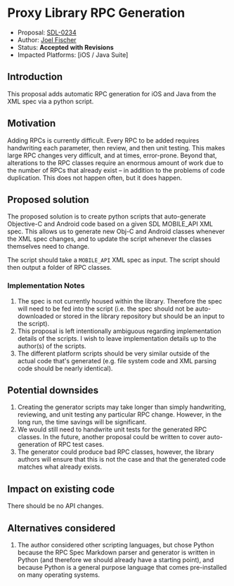 # Proxy Library RPC Generation

* Proposal: [SDL-0234](0234-proxy-rpc-generation.md)
* Author: [Joel Fischer](https://github.com/joeljfischer)
* Status: **Accepted with Revisions**
* Impacted Platforms: [iOS / Java Suite]

## Introduction
This proposal adds automatic RPC generation for iOS and Java from the XML spec via a python script.

## Motivation
Adding RPCs is currently difficult. Every RPC to be added requires handwriting each parameter, then review, and then unit testing. This makes large RPC changes very difficult, and at times, error-prone. Beyond that, alterations to the RPC classes require an enormous amount of work due to the number of RPCs that already exist – in addition to the problems of code duplication. This does not happen often, but it does happen.

## Proposed solution
The proposed solution is to create python scripts that auto-generate Objective-C and Android code based on a given SDL MOBILE_API XML spec. This allows us to generate new Obj-C and Android classes whenever the XML spec changes, and to update the script whenever the classes themselves need to change.

The script should take a `MOBILE_API` XML spec as input. The script should then output a folder of RPC classes.

### Implementation Notes
1. The spec is not currently housed within the library. Therefore the spec will need to be fed into the script (i.e. the spec should not be auto-downloaded or stored in the library repository but should be an input to the script).
2. This proposal is left intentionally ambiguous regarding implementation details of the scripts. I wish to leave implementation details up to the author(s) of the scripts.
3. The different platform scripts should be very similar outside of the actual code that's generated (e.g. file system code and XML parsing code should be nearly identical).

## Potential downsides
1. Creating the generator scripts may take longer than simply handwriting, reviewing, and unit testing any particular RPC change. However, in the long run, the time savings will be significant.
2. We would still need to handwrite unit tests for the generated RPC classes. In the future, another proposal could be written to cover auto-generation of RPC test cases.
3. The generator could produce bad RPC classes, however, the library authors will ensure that this is not the case and that the generated code matches what already exists.

## Impact on existing code
There should be no API changes. 

## Alternatives considered
1. The author considered other scripting languages, but chose Python because the RPC Spec Markdown parser and generator is written in Python (and therefore we should already have a starting point), and because Python is a general purpose language that comes pre-installed on many operating systems.
